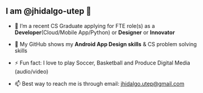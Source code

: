 
## I am @jhidalgo-utep 👋 

- 👀 I’m a recent CS Graduate applying for FTE role(s) as a **Developer**(Cloud/Mobile App/Python) or **Designer** or **Innovator**
 
- 🔭 My GitHub shows my **Android App Design skills** & CS problem solving skills
 
- ⚡ Fun fact: I love to play Soccer, Basketball and Produce Digital Media (audio/video)
 
- 📫 Best way to reach me is through email: jhidalgo.utep@gmail.com
